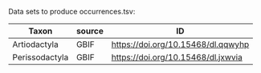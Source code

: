 Data sets to produce occurrences.tsv:

| Taxon          | source | ID                                 |
|----------------|--------|------------------------------------|
| Artiodactyla   | GBIF   | https://doi.org/10.15468/dl.qqwyhp |
| Perissodactyla | GBIF   | https://doi.org/10.15468/dl.jxwvia |

